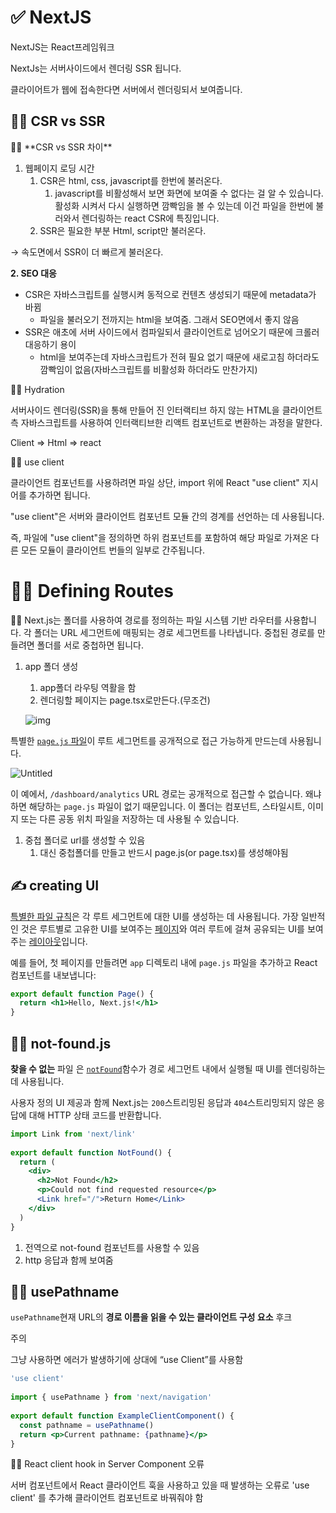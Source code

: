 # ✅ NextJS

NextJS는 React프레임워크

NextJs는 서버사이드에서 렌더링 SSR 됩니다.

클라이어트가 웹에 접속한다면 서버에서 렌더링되서 보여줍니다.

## 🧑‍💻 CSR vs SSR

<aside>
✍🏻 **CSR vs SSR 차이**

</aside>

1. 웹페이지 로딩 시간
    1. CSR은 html, css, javascript를 한번에 불러온다.
        1. javascript를 비활성해서 보면 화면에 보여줄 수 없다는 걸 알 수 있습니다. 활성화 시켜서 다시 실행하면 깜빡임을 볼 수 있는데 이건 파일을 한번에 불러와서 렌더링하는 react CSR에 특징입니다.
    2. SSR은  필요한 부분 Html, script만 불러온다.

→  속도면에서 SSR이 더 빠르게 불러온다.

 **2. SEO 대응**

- CSR은 자바스크립트를 실행시켜 동적으로 컨텐츠 생성되기 때문에 metadata가 바뀜
    - 파일을 불러오기 전까지는 html을 보여줌. 그래서 SEO면에서 좋지 않음
- SSR은 애초에 서버 사이드에서 컴파일되서 클라이언트로 넘어오기 때문에 크롤러 대응하기 용이
    - html을  보여주는데 자바스크립트가 전혀 필요 없기 때문에 새로고침 하더라도 깜빡임이 없음(자바스크립트를 비활성화 하더라도 만찬가지)

<aside>
✍🏻 Hydration

</aside>

서버사이드 렌더링(SSR)을 통해 만들어 진 인터랙티브 하지 않는 HTML을 클라이언트 측 자바스크립트를 사용하여 인터랙티브한 리액트 컴포넌트로 변환하는 과정을 말한다.

Client ⇒ Html ⇒ react 

<aside>
✍🏻 use client

</aside>

클라이언트 컴포넌트를 사용하려면 파일 상단, import 위에 React "use client" 지시어를 추가하면 됩니다.

"use client"은 서버와 클라이언트 컴포넌트 모듈 간의 경계를 선언하는 데 사용됩니다.

즉, 파일에 "use client"을 정의하면 하위 컴포넌트를 포함하여 해당 파일로 가져온 다른 모든 모듈이 클라이언트 번들의 일부로 간주됩니다.

# 🧑‍💻 Defining Routes

<aside>
✍🏻 Next.js는 폴더를 사용하여 경로를 정의하는 파일 시스템 기반 라우터를 사용합니다. 각 폴더는 URL 세그먼트에 매핑되는 경로 세그먼트를 나타냅니다. 중첩된 경로를 만들려면 폴더를 서로 중첩하면 됩니다.

</aside>

1. app 폴더 생성
    1. app폴더 라우팅 역활을 함
    2. 렌더링할 페이지는 page.tsx로만든다.(무조건)
    
    ![img](https://prod-files-secure.s3.us-west-2.amazonaws.com/5f2b6cb6-f34c-4d7c-b52e-e7f618ff36b8/e3362154-7309-4dd0-a3c7-c53006408f9b/Untitled.png)
    

특별한 [`page.js` 파일](https://nextjs.org/docs/app/building-your-application/routing/pages-and-layouts#pages)이 루트 세그먼트를 공개적으로 접근 가능하게 만드는데 사용됩니다.

![Untitled](https://prod-files-secure.s3.us-west-2.amazonaws.com/5f2b6cb6-f34c-4d7c-b52e-e7f618ff36b8/c77f5957-6ac4-40a8-a0d6-abf57f079408/Untitled.png)

이 예에서, `/dashboard/analytics` URL 경로는 공개적으로 접근할 수 없습니다. 왜냐하면 해당하는 `page.js` 파일이 없기 때문입니다. 이 폴더는 컴포넌트, 스타일시트, 이미지 또는 다른 공동 위치 파일을 저장하는 데 사용될 수 있습니다.

1. 중첩 폴더로 url를 생성할 수 있음
    1. 대신 중첩폴더를 만들고 반드시 page.js(or page.tsx)를 생성해야됨
    

## ✍️ creating UI

[특별한 파일 규칙](https://nextjs.org/docs/app/building-your-application/routing#file-conventions)은 각 루트 세그먼트에 대한 UI를 생성하는 데 사용됩니다. 가장 일반적인 것은 루트별로 고유한 UI를 보여주는 [페이지](https://nextjs.org/docs/app/building-your-application/routing/pages-and-layouts#pages)와 여러 루트에 걸쳐 공유되는 UI를 보여주는 [레이아웃](https://nextjs.org/docs/app/building-your-application/routing/pages-and-layouts#layouts)입니다.

예를 들어, 첫 페이지를 만들려면 `app` 디렉토리 내에 `page.js` 파일을 추가하고 React 컴포넌트를 내보냅니다:

```jsx
export default function Page() {
  return <h1>Hello, Next.js!</h1>
}
```

## 🧑‍💻 not-found.js

**찾을 수 없는** 파일 은 [`notFound`](https://nextjs.org/docs/app/api-reference/functions/not-found)함수가 경로 세그먼트 내에서 실행될 때 UI를 렌더링하는 데 사용됩니다.

사용자 정의 UI 제공과 함께 Next.js는 `200`스트리밍된 응답과 `404`스트리밍되지 않은 응답에 대해 HTTP 상태 코드를 반환합니다.

```jsx
import Link from 'next/link'
 
export default function NotFound() {
  return (
    <div>
      <h2>Not Found</h2>
      <p>Could not find requested resource</p>
      <Link href="/">Return Home</Link>
    </div>
  )
}
```

1. 전역으로 not-found 컴포넌트를 사용할 수 있음
2. http 응답과 함께 보여줌

## 🧑‍💻 usePathname

`usePathname`현재 URL의 **경로 이름을 읽을 수 있는 클라이언트 구성 요소** 후크

주의

그냥 사용하면 에러가 발생하기에 상대에 “use Client”를 사용함

```jsx
'use client'
 
import { usePathname } from 'next/navigation'
 
export default function ExampleClientComponent() {
  const pathname = usePathname()
  return <p>Current pathname: {pathname}</p>
}
```

<aside>
✍🏻 React client hook in Server Component 오류

</aside>

서버 컴포넌트에서 React 클라이언트 훅을 사용하고 있을 때 발생하는 오류로 'use client' 를 추가해 클라이언트 컴포넌트로 바꿔줘야 함
